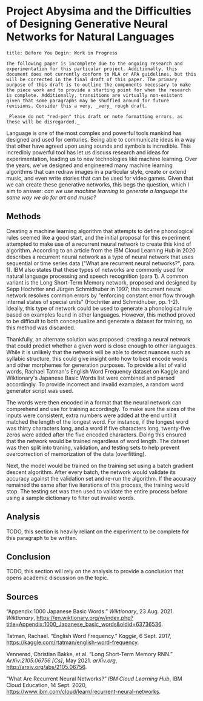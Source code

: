 # Project Abysima and the Difficulties of Designing Generative Neural Networks for Natural Languages

```ad-note
title: Before You Begin: Work in Progress

The following paper is incomplete due to the ongoing research and experimentation for this particular project. Additionally, this document does not currently conform to MLA or APA guidelines, but this will be corrected in the final draft of this paper. The primary purpose of this draft is to outline the components necessary to make the piece work and to provide a starting point for when the research is complete. Additionally, transitions are virtually non-existent given that some paragraphs may be shuffled around for future revisions. Consider this a very, _very_ rough draft.

_Please do not "red-pen" this draft or note formatting errors, as these will be disregarded._
```

Language is one of the most complex and powerful tools mankind has designed and used for centuries. Being able to communicate ideas in a way that other have agreed upon using sounds and symbols is incredible. This incredibly powerful tool has let us discuss research and ideas for experimentation, leading us to new technologies like machine learning. Over the years, we've designed and engineered many machine learning algorithms that can redraw images in a particular style, create or extend music, and even write stories that can be used for video games. Given that we can create these generative networks, this begs the question, which I aim to answer: _can we use machine learning to generate a language the same way we do for art and music?_

## Methods

Creating a machine learning algorithm that attempts to define phonological rules seemed like a good start, and the initial proposal for this experiment attempted to make use of a recurrent neural network to create this kind of algorithm. According to an article from the IBM Cloud Learning Hub in 2020 describes a recurrent neural network as a type of neural network that uses sequential or time series data ("What are recurrent neural networks?", para. 1). IBM also states that these types of networks are commonly used for natural language processing and speech recognition (para 1). A common variant is the Long Short-Term Memory network, proposed and designed by Sepp Hochriter and Jürgen Schmidhuber in 1997; this recurrent neural network resolves common errors by "enforcing constant error flow through internal states of special units" (Hochriter and Schmidhuber, pp. 1-2). Ideally, this type of network could be used to generate a phonological rule based on examples found in other languages. However, this method proved to be difficult to both conceptualize and generate a dataset for training, so this method was discarded.

Thankfully, an alternate solution was proposed: creating a neural network that could predict whether a given word is close enough to other languages. While it is unlikely that the network will be able to detect nuances such as syllabic structure, this could give insight onto how to best encode words and other morphemes for generation purposes. To provide a list of valid words, Rachael Tatman's English Word Frequency dataset on Kaggle and Wiktionary's Japanese Basic Words list were combined and parsed accordingly. To provide incorrect and invalid examples, a random word generator script was used. 

The words were then encoded in a format that the neural network can comprehend and use for training accordingly. To make sure the sizes of the inputs were consistent, extra numbers were added at the end until it matched the length of the longest word. For instance, if the longest word was thirty characters long, and a word if five characters long, twenty-five zeros were added after the five encoded characters. Doing this ensured that the network would be trained regardless of word length. The dataset was then split into traning, validation, and testing sets to help prevent overcorrection of memorization of the data (overfitting).

Next, the model would be trained on the training set using a batch gradient descent algorithm. After every batch, the network would validate its accuracy against the validation set and re-run the algorithm. If the accuracy remained the same after five iterations of this process, the training would stop. The testing set was then used to validate the entire process before using a sample dictionary to filter out invalid words.

## Analysis

TODO, this section is heavily reliant on the experiment to be complete for this paragraph to be written.

## Conclusion
TODO, this section will rely on the analysis to provide a conclusion that opens academic discussion on the topic.

## Sources

“Appendix:1000 Japanese Basic Words.” _Wiktionary_, 23 Aug. 2021. _Wiktionary_, https://en.wiktionary.org/w/index.php?title=Appendix:1000_Japanese_basic_words&oldid=63736536.

Tatman, Rachael. “English Word Frequency.” _Kaggle_, 6 Sept. 2017, https://kaggle.com/rtatman/english-word-frequency.

Vennerød, Christian Bakke, et al. “Long Short-Term Memory RNN.” _ArXiv:2105.06756 [Cs]_, May 2021. _arXiv.org_, http://arxiv.org/abs/2105.06756.

“What Are Recurrent Neural Networks?” _IBM Cloud Learning Hub_, IBM Cloud Education, 14 Sept. 2020, https://www.ibm.com/cloud/learn/recurrent-neural-networks.